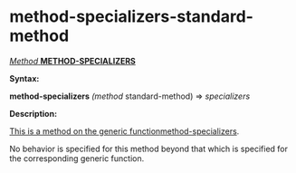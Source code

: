 method-specializers-standard-method
===================================

[*Method* **METHOD-SPECIALIZERS**]()

**Syntax:**

**method-specializers** *(method* standard-method) => *specializers*

**Description:**

[This is a method on the generic function]()[method-specializers](method-specializers.md).

No behavior is specified for this method beyond that which is specified for the corresponding generic function.
